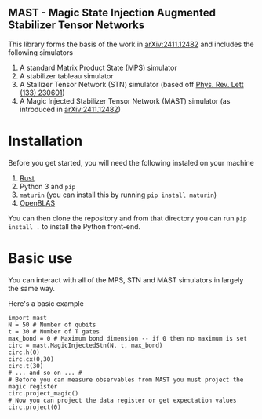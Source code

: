 ## MAST - Magic State Injection Augmented Stabilizer Tensor Networks

This library forms the basis of the work in [arXiv:2411.12482](https://arxiv.org/abs/2411.12482) and includes the following simulators

1) A standard Matrix Product State (MPS) simulator
2) A stabilizer tableau simulator
3) A Stailizer Tensor Network (STN) simulator (based off [Phys. Rev. Lett (133) 230601](https://doi.org/10.1103/PhysRevLett.133.230601))
4) A Magic Injected Stabilizer Tensor Network (MAST) simulator (as introduced in [arXiv:2411.12482](https://arxiv.org/abs/2411.12482))

# Installation 

Before you get started, you will need the following instaled on your machine

1) [Rust](https://www.rust-lang.org/tools/install)
2) Python 3 and ```pip ```
3) ```maturin``` (you can install this by running ```pip install maturin```)
4) [OpenBLAS](http://www.openmathlib.org/OpenBLAS/docs/install)

You can then clone the repository and from that directory you can run ```pip install .``` to install the Python front-end. 

# Basic use

You can interact with all of the MPS, STN and MAST simulators in largely the same way. 

Here's a basic example

```
import mast
N = 50 # Number of qubits
t = 30 # Number of T gates
max_bond = 0 # Maximum bond dimension -- if 0 then no maximum is set
circ = mast.MagicInjectedStn(N, t, max_bond)
circ.h(0)
circ.cx(0,30)
circ.t(30)
# ... and so on ... #
# Before you can measure observables from MAST you must project the magic register
circ.project_magic()
# Now you can project the data register or get expectation values
circ.project(0)
```
